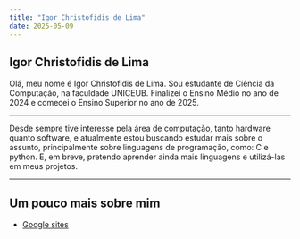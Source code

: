 ```yaml
---
title: "Igor Christofidis de Lima"
date: 2025-05-09
---
```

## Igor Christofidis de Lima
Olá, meu nome é Igor Christofidis de Lima. Sou estudante de Ciência da Computação, na faculdade UNICEUB. Finalizei o Ensino Médio no ano de 2024 e comecei o Ensino Superior no ano de 2025. 

---

Desde sempre tive interesse pela área de computação, tanto hardware quanto software, e atualmente estou buscando estudar mais sobre o assunto, principalmente sobre linguagens de programação, como: C e python. E, em breve, pretendo aprender ainda mais linguagens e utilizá-las em meus projetos.

---

## Um pouco mais sobre mim
- [Google sites](https://sites.google.com/view/igor-christofidis-lima/p%C3%A1gina-inicial)

<link rel="stylesheet" href="{{ '/assets/css/style.css' | relative_url }}">
